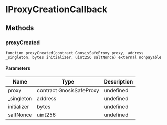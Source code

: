 # IProxyCreationCallback









## Methods

### proxyCreated

```solidity
function proxyCreated(contract GnosisSafeProxy proxy, address _singleton, bytes initializer, uint256 saltNonce) external nonpayable
```





#### Parameters

| Name | Type | Description |
|---|---|---|
| proxy | contract GnosisSafeProxy | undefined |
| _singleton | address | undefined |
| initializer | bytes | undefined |
| saltNonce | uint256 | undefined |




